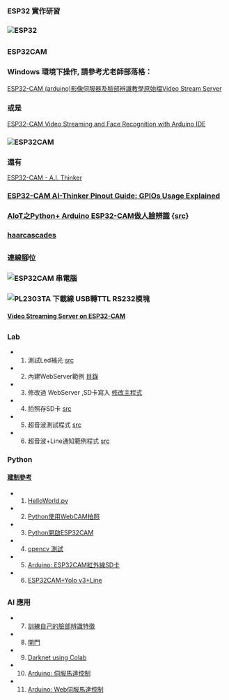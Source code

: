 ### ESP32 實作研習
### ![ESP32](https://github.com/jumbokh/esp32-class/blob/master/images/esp32s.jpg)
##
### ESP32CAM
### Windows 環境下操作, 請參考尤老師部落格：
[ESP32-CAM (arduino)影像伺服器及臉部辨識教學原始檔Video Stream Server](https://youyouyou.pixnet.net/blog/post/119383183)
### 或是
[ESP32-CAM Video Streaming and Face Recognition with Arduino IDE](https://randomnerdtutorials.com/esp32-cam-video-streaming-face-recognition-arduino-ide/)
### ![ESP32CAM](https://github.com/jumbokh/esp32-class/blob/master/images/ESP32-CAM-pinout.png)
### 還有
[ESP32-CAM - A.I. Thinker](https://github.com/v12345vtm/esp32-cam-ai-thinker)
### [ESP32-CAM AI-Thinker Pinout Guide: GPIOs Usage Explained](https://randomnerdtutorials.com/esp32-cam-ai-thinker-pinout/)
### [AIoT之Python+ Arduino ESP32-CAM做人臉辨識](https://kobayasitenmei.pixnet.net/blog/post/227576372-aiot%e4%b9%8bpython%e7%a8%8b%e5%bc%8f%e7%a2%bc%2b-arduino-esp32-cam%e5%81%9a%e4%ba%ba%e8%87%89%e8%be%a8%e8%ad%98?pixfrom=related) {[src](https://github.com/jumbokh/esp32-class/blob/master/ESP32CAM-Lab/face_detect_esa32-cam01.py)}
### [haarcascades](https://github.com/opencv/opencv/tree/master/data/haarcascades)
##
### 連線腳位
### ![ESP32CAM 串電腦](https://github.com/jumbokh/esp32-class/blob/master/images/ESP32cam-serial.jpeg)
### ![PL2303TA 下載線 USB轉TTL RS232模塊 ](https://github.com/jumbokh/esp32-class/blob/master/images/ESP32-CAM-cnt.png)
#### [Video Streaming Server on ESP32-CAM](https://medium.com/@chauhannaman98/video-streaming-server-on-esp32-cam-84e2ff788937)
##
### Lab
* 1. 測試Led補光 [src](https://github.com/jumbokh/esp32-class/blob/master/ESP32CAM-Lab/ESP32-CAM-Flash.ino)
* 2. 內建WebServer範例 [目錄](https://github.com/jumbokh/esp32-class/tree/master/ESP32CAM-Lab/CameraWebServer)
* 3. 修改過 WebServer ,SD卡寫入 [修改主程式](https://github.com/jumbokh/esp32-class/tree/master/ESP32CAM-Lab/ESP32-CAM_webcap)
* 4. 拍照存SD卡 [src](https://github.com/jumbokh/esp32-class/blob/master/ESP32CAM-Lab/ESP32-CAM-irdaSD.ino)
* 5. 超音波測試程式 [src](https://github.com/jumbokh/esp32-class/blob/master/ESP32CAM-Lab/ESP32-CAM-echopin.ino)
* 6. 超音波+Line通知範例程式 [src](https://github.com/jumbokh/esp32-class/blob/master/ESP32CAM-Lab/ESP32-CAM-echopinLine.ino)
### Python
#### [建制參考](https://medium.com/python4u/%E7%94%A8conda%E5%BB%BA%E7%AB%8B%E5%8F%8A%E7%AE%A1%E7%90%86python%E8%99%9B%E6%93%AC%E7%92%B0%E5%A2%83-b61fd2a76566)
* 1. [HelloWorld.py](https://github.com/jumbokh/esp32-class/blob/master/ESP32CAM-Lab/HelloWorld.py)
* 2. [Python使用WebCAM拍照 ](https://github.com/jumbokh/esp32-class/blob/master/ESP32CAM-Lab/ESP32-CAM-cap.py)
* 3. [Python開啟ESP32CAM ](https://github.com/jumbokh/esp32-class/blob/master/ESP32CAM-Lab/ESP32-CAM.py)
* 4. [opencv 測試](https://github.com/jumbokh/esp32-class/blob/master/ESP32CAM-Lab/cvtest.py)
* 5. [Arduino: ESP32CAM紅外線SD卡](https://github.com/jumbokh/esp32-class/blob/master/ESP32CAM-Lab/ESP32-CAM-irdaSD-org.ino)
* 6. [ESP32CAM+Yolo v3+Line](https://github.com/jumbokh/esp32-class/blob/master/ESP32CAM-Lab/ESP32-CAMdetLine.py)
##
### AI 應用
* 7. [訓練自己的臉部辨識特徵](https://github.com/jumbokh/cv_face/tree/master/opencv/day3)
* 8. [開門](https://github.com/jumbokh/esp32-class/blob/master/ESP32CAM-Lab/ESP32-CAMdoor.py)
* 9. [Darknet using Colab](https://nbviewer.jupyter.org/github/jumbokh/esp32-class/blob/master/ESP32CAM-Lab/Yolov3_Darknet_on_Colab.ipynb)
* 10. [Arduino: 伺服馬達控制](https://github.com/jumbokh/esp32-class/blob/master/ESP32CAM-Lab/ESP32-CAMservo.ino)
* 11. [Arduino: Web伺服馬達控制](https://github.com/jumbokh/esp32-class/blob/master/ESP32CAM-Lab/ESP32-CAMservo-1.ino)
